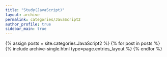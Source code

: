 ```yaml
---
title: "Study(JavaScript)"
layout: archive
permalink: categories/JavaScript2
author_profile: true
sidebar_main: true
---
```



{% assign posts = site.categories.JavaScript2 %}
{% for post in posts %} {% include archive-single.html type=page.entries_layout %} {% endfor %}